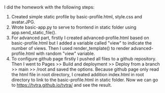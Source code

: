 I did the homework with the following steps:
1. Created simple static profile by basic-profile.html, style.css and avatar.JPG.
2. Wrote basic-app.py to serve to frontend in static folder using app.send_static_file().
3. For advanced part, firstly I created advanced-profile.html based on basic-profile.html but I added a variable called "view" to indicate the number of views. Then I used render_template() to render advanced-profile.html with random "view" variable.
4. To configure github page firstly I pushed all files to a github repository. Then I went to Pages >> Build and deployment >> Deploy from a branch >> main >> /root and saved the options. Because github page only read the html file in root directory, I created addition index.html in root directory to link to the basic-profile.html in static folder. Now we can go to https://tvtra.github.io/tvtra/ and see the result.